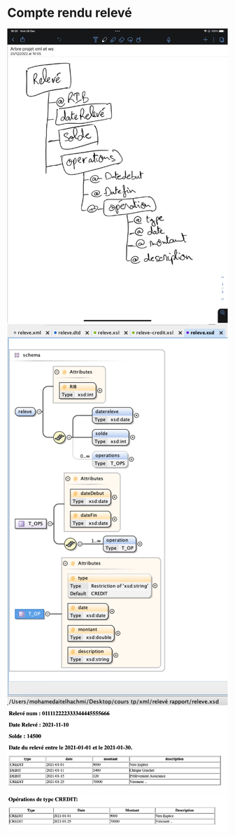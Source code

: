 <h1>Compte rendu relevé</h1>
<img src="captures/cap1.jpeg">
<img src="captures/cap2.png">
<img src="captures/releve.png">
<img src="captures/releve-credit.png">